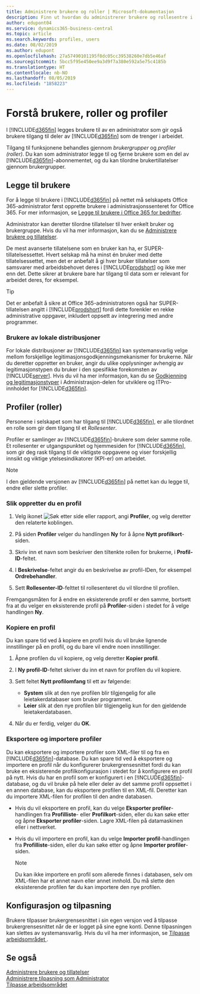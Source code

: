 ```yaml
---
title: Administrere brukere og roller | Microsoft-dokumentasjon
description: Finn ut hvordan du administrerer brukere og rollesentre i Business Central.
author: edupont04
ms.service: dynamics365-business-central
ms.topic: article
ms.search.keywords: profiles, users
ms.date: 08/02/2019
ms.author: edupont
ms.openlocfilehash: 27a57490101195f8dc05cc39538260e7db5e46af
ms.sourcegitcommit: 5bcc5f95e450ee9a3d9f7a380e592a5e75c4185b
ms.translationtype: HT
ms.contentlocale: nb-NO
ms.lasthandoff: 08/05/2019
ms.locfileid: "1858223"
---
```

# <a name="understanding-users-roles-and-profiles"></a>Forstå brukere, roller og profiler

I [!INCLUDE[d365fin](includes/d365fin_md.md)] legges brukere til av en administrator som gir også brukere tilgang til deler av [!INCLUDE[d365fin](includes/d365fin_md.md)] som de trenger i arbeidet.  

Tilgang til funksjonene behandles gjennom *brukergrupper* og *profiler (roller)*. Du kan som administrator legge til og fjerne brukere som en del av [!INCLUDE[d365fin](includes/d365fin_md.md)]-abonnementet, og du kan tilordne brukertillatelser gjennom brukergrupper.  

## <a name="adding-users"></a>Legge til brukere

For å legge til brukere i [!INCLUDE[d365fin](includes/d365fin_md.md)] på nettet må selskapets Office 365-administrator først opprette brukere i administrasjonssenteret for Office 365. For mer informasjon, se [Legge til brukere i Office 365 for bedrifter](https://aka.ms/CreateOffice365Users).

Administrator kan deretter tilordne tillatelser til hver enkelt bruker og brukergruppe. Hvis du vil ha mer informasjon, kan du se [Administrere brukere og tillatelser](ui-how-users-permissions.md).  

De mest avanserte tillatelsene som en bruker kan ha, er SUPER-tillatelsessettet. Hvert selskap må ha minst én bruker med dette tillatelsessettet, men det er anbefalt å gi hver bruker tillatelser som samsvarer med arbeidsbehovet deres i [!INCLUDE[prodshort](includes/prodshort.md)] og ikke mer enn det. Dette sikrer at brukere bare har tilgang til data som er relevant for arbeidet deres, for eksempel.  

> [!TIP]
> Det er anbefalt å sikre at Office 365-administratoren også har SUPER-tillatelsen angitt i [!INCLUDE[prodshort](includes/prodshort.md)] fordi dette forenkler en rekke administrative oppgaver, inkludert oppsett av integrering med andre programmer.

### <a name="users-of-on-premises-deployments"></a>Brukere av lokale distribusjoner

For lokale distribusjoner av [!INCLUDE[d365fin](includes/d365fin_md.md)] kan systemansvarlig velge mellom forskjellige legitimasjonsgodkjenningsmekanismer for brukerne. Når du deretter oppretter en bruker, angir du ulike opplysninger avhengig av legitimasjonstypen du bruker i den spesifikke forekomsten av [!INCLUDE[server](includes/server.md)]. Hvis du vil ha mer informasjon, kan du se [Godkjenning og legitimasjonstyper](/dynamics365/business-central/dev-itpro/administration/users-credential-types) i Administrasjon-delen for utviklere og ITPro-innholdet for [!INCLUDE[d365fin](includes/d365fin_md.md)].  

## <a name="profiles-roles"></a>Profiler (roller)

Personene i selskapet som har tilgang til [!INCLUDE[d365fin](includes/d365fin_md.md)], er alle tilordnet en rolle som gir dem tilgang til et *Rollesenter*.

Profiler er samlinger av [!INCLUDE[d365fin](includes/d365fin_md.md)]-brukere som deler samme rolle. Et rollesenter er utgangspunktet og hjemmesiden for [!INCLUDE[d365fin](includes/d365fin_md.md)], som gir deg rask tilgang til de viktigste oppgavene og viser forskjellig innsikt og viktige ytelsesindikatorer (KPI-er) om arbeidet.  

> [!NOTE]  
>  I den gjeldende versjonen av [!INCLUDE[d365fin](includes/d365fin_md.md)] på nettet kan du legge til, endre eller slette profiler.  

### <a name="CreateProfile"></a>Slik oppretter du en profil

1.  Velg ikonet ![Søk etter side eller rapport](media/ui-search/search_small.png "Søk etter side eller rapport"), angi **Profiler**, og velg deretter den relaterte koblingen.  

2.  På siden **Profiler** velger du handlingen **Ny** for å åpne **Nytt profilkort**-siden.  

3.  Skriv inn et navn som beskriver den tiltenkte rollen for brukerne, i **Profil-ID**-feltet.  

4.  I **Beskrivelse**-feltet angir du en beskrivelse av profil-IDen, for eksempel **Ordrebehandler**.  

5.  Sett **Rollesenter-ID**-felttet til rollesenteret du vil tilordne til profilen.  

Fremgangsmåten for å endre en eksisterende profil er den samme, bortsett fra at du velger en eksisterende profil på **Profiler**-siden i stedet for å velge handlingen **Ny**.  


### <a name="copy-a-profile"></a>Kopiere en profil
Du kan spare tid ved å kopiere en profil hvis du vil bruke lignende innstillinger på en profil, og du bare vil endre noen innstillinger.

1.  Åpne profilen du vil kopiere, og velg deretter **Kopier profil**.

2.  I **Ny profil-ID**-feltet skriver du inn et navn for profilen du vil kopiere.

3.  Sett feltet **Nytt profilomfang** til ett av følgende:

    - **System** slik at den nye profilen blir tilgjengelig for alle leietakerdatabaser som bruker programmet.
    - **Leier** slik at den nye profilen blir tilgjengelig kun for den gjeldende leietakerdatabasen.
4. Når du er ferdig, velger du **OK**.

### <a name="ExportImportProfile"></a>Eksportere og importere profiler

Du kan eksportere og importere profiler som XML-filer til og fra en [!INCLUDE[d365fin](includes/d365fin_md.md)]-database. Du kan spare tid ved å eksportere og importere en profil når du konfigurerer brukergrensesnittet fordi du kan bruke en eksisterende profilkonfigurasjon i stedet for å konfigurere en profil på nytt. Hvis du har en profil som er konfigurert i en [!INCLUDE[d365fin](includes/d365fin_md.md)]-database, og du vil bruke på hele eller deler av det samme profil oppsettet i en annen database, kan du eksportere profilen til en XML-fil. Deretter kan du importere XML-filen for profilen til den andre databasen.

-   Hvis du vil eksportere en profil, kan du velge **Eksporter profiler**-handlingen fra **Profilliste**- eller **Profilkort**-siden, eller du kan søke etter og åpne **Eksporter profiler**-siden. Lagre XML-filen på datamaskinen eller i nettverket.

-   Hvis du vil importere en profil, kan du velge **Importer profil**-handlingen fra **Profilliste**-siden, eller du kan søke etter og åpne **Importer profiler**-siden.

    > [!NOTE]  
    >  Du kan ikke importere en profil som allerede finnes i databasen, selv om XML-filen har et annet navn eller annet innhold. Du må slette den eksisterende profilen før du kan importere den nye profilen.


## <a name="configuration-and-personalization"></a>Konfigurasjon og tilpasning
<!--The concept of UI customization in [!INCLUDE[d365fin](includes/d365fin_md.md)] is divided in two:  

-   Configuration, performed by the administrator  

-   Personalization, performed by users  

The administrator configures the user interface for multiple users by customizing the user interface for a profile that the users are assigned to.  -->

Brukere tilpasser brukergrensesnittet i sin egen versjon ved å tilpasse brukergrensesnittet når de er logget på sine egne konti. Denne tilpasningen kan slettes av systemansvarlig. Hvis du vil ha mer informasjon, se [Tilpasse arbeidsområdet ](ui-personalization-user.md).  

## <a name="see-also"></a>Se også  
[Administrere brukere og tillatelser](ui-how-users-permissions.md)  
[Administrere tilpasning som Administrator](ui-personalization-manage.md)  
[Tilpasse arbeidsområdet](ui-personalization-user.md)  
